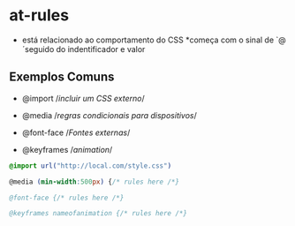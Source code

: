 # at-rules

* está relacionado ao comportamento do CSS
*começa com o sinal de `@´seguido do indentificador e valor

## Exemplos Comuns

- @import /*incluir um CSS externo*/

- @media /*regras condicionais para dispositivos*/

- @font-face /*Fontes externas*/

- @keyframes /*animation*/

```css
@import url("http://local.com/style.css")

@media (min-width:500px) {/* rules here /*}

@font-face {/* rules here /*}

@keyframes nameofanimation {/* rules here /*}